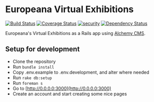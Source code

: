# Europeana Virtual Exhibitions

[![Build Status](https://travis-ci.org/europeana/europeana-virtual-exhibitions.svg?branch=develop)](https://travis-ci.org/europeana/europeana-virtual-exhibitions) [![Coverage Status](https://coveralls.io/repos/github/europeana/europeana-virtual-exhibitions/badge.svg?branch=develop)](https://coveralls.io/github/europeana/europeana-virtual-exhibitions?branch=develop) [![security](https://hakiri.io/github/europeana/europeana-virtual-exhibitions/develop.svg)](https://hakiri.io/github/europeana/europeana-virtual-exhibitions/develop) [![Dependency Status](https://gemnasium.com/europeana/europeana-virtual-exhibitions.svg)](https://gemnasium.com/europeana/europeana-virtual-exhibitions)

Europeana's Virtual Exhibitions as a Rails app using [Alchemy CMS](https://github.com/AlchemyCMS/alchemy_cms).

## Setup for development

* Clone the repository
* Run `bundle install`
* Copy .env.example to .env.development, and alter where needed
* Run `rake db:setup`
* Run `foreman s`
* Go to [http://0.0.0.0:3000](http://0.0.0.0:3000)
* Create an account and start creating some nice pages

